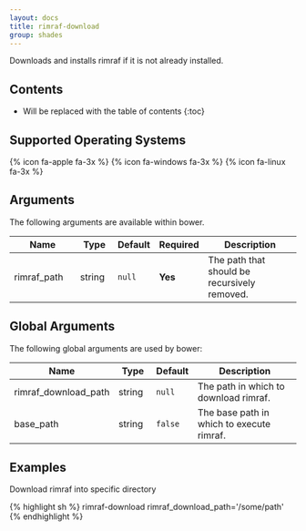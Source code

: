 ```yaml
---
layout: docs
title: rimraf-download
group: shades
---
```


Downloads and installs rimraf if it is not already installed.

## Contents

* Will be replaced with the table of contents
{:toc}

## Supported Operating Systems

{% icon fa-apple fa-3x %} {% icon fa-windows fa-3x %} {% icon fa-linux fa-3x %}

## Arguments

The following arguments are available within bower.

<div class="table-responsive">
    <table class="table table-bordered table-striped">
    <thead>
        <tr>
            <th style="width:100px;">Name</th>
            <th style="width:50px;">Type</th>
            <th style="width:50px;">Default</th>
            <th style="width:25px;">Required</th>
            <th>Description</th>
        </tr>
    </thead>
    <tbody>
        <tr>
            <td>rimraf_path</td>
            <td>string</td>
            <td><code>null</code></td>
            <td><strong>Yes</strong></td>
            <td>The path that should be recursively removed.</td>
        </tr>
    </tbody>
    </table>
</div>

## Global Arguments

The following global arguments are used by bower:

<div class="table-responsive">
    <table class="table table-bordered table-striped">
    <thead>
        <tr>
            <th style="width:100px;">Name</th>
            <th style="width:50px;">Type</th>
            <th style="width:50px;">Default</th>
            <th>Description</th>
        </tr>
    </thead>
    <tbody>
        <tr>
            <td>rimraf_download_path</td>
            <td>string</td>
            <td><code>null</code></td>
            <td>The path in which to download rimraf.</td>
        </tr>
        <tr>
            <td>base_path</td>
            <td>string</td>
            <td><code>false</code></td>
            <td>The base path in which to execute rimraf.</td>
        </tr>
    </tbody>
    </table>
</div>

## Examples

Download rimraf into specific directory

{% highlight sh %}
rimraf-download rimraf_download_path='/some/path'
{% endhighlight %}
